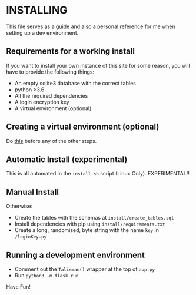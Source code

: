 # INSTALLING
This file serves as a guide and also a personal reference for me when setting up a dev environment.     

## Requirements for a working install
If you want to install your own instance of this site for some reason, you will have to provide the following things:
  - An empty sqlite3 database with the correct tables
  - python >3.6
  - All the required dependencies
  - A login encryption key
  - A virtual environment (optional)    

## Creating a virtual environment (optional)
Do <a href='https://docs.python.org/3/library/venv.html'>this</a> before any of the other steps.    

## Automatic Install (experimental)
This is all automated in the `install.sh` script (Linux Only). EXPERIMENTAL!!     

## Manual Install
Otherwise: 
- Create the tables with the schemas at `install/create_tables.sql`
- Install dependencies with pip using `install/requirements.txt`
- Create a long, randomised, byte string with the name `key` in `/loginKey.py`   

## Running a development environment
- Comment out the `Talisman()` wrapper at the top of `app.py`
- Run `python3 -m flask run`     

Have Fun!
